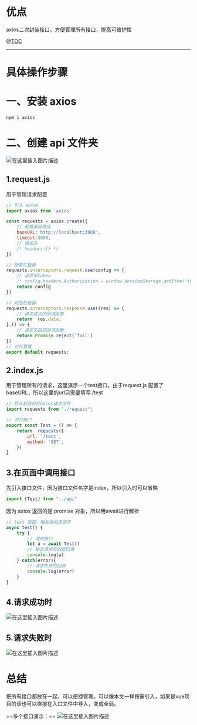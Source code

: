 # 优点
axios二次封装接口，方便管理所有接口，提高可维护性

@[TOC](目录)

<hr>

# 具体操作步骤
# 一、安装 axios
```bash
npm i axios
```
# 二、创建 api 文件夹
![在这里插入图片描述](https://img-blog.csdnimg.cn/09cd6883339d4e03870b990096f07d30.png)
## 1.request.js
用于管理请求配置
```js
// 引入 axios
import axios from 'axios'

const requests = axios.create({
    // 配置基础路径
    baseURL:'http://localhost:3000',
    timeout:3000,
    // 请求头
    /* headers:{} */
})

// 配置拦截器
requests.interceptors.request.use(config => {
    // 请求带token
    /* config.headers.Authorization = window.sessionStorage.getItem('token') */
    return config
})

// 对应拦截器
requests.interceptors.response.use((res) => {
    // 请求成功的回调函数
    return  res.data;
},() => {
    // 请求失败的回调函数
    return Promise.reject('fail')
})
// 对外暴露
export default requests;
```
## 2.index.js
用于管理所有的请求，这里演示一个test接口，由于request.js 配置了 baseURL，所以这里的url只需要填写 /test
```js
// 导入封装好的axios请求文件
import requests from "./request";

// 测试接口
export const Test = () => {
    return  requests({
        url: '/test',
        method: 'GET',
    })
}
```
## 3.在页面中调用接口
先引入接口文件，因为接口文件名字是index，所以引入时可以省略
```js
import {Test} from "../api"
```
因为 axios 返回的是 promise 对象，所以用await进行解析
```js
// test 函数，触发就发送请求
async test() {
	try {
		// 调用接口
		let a = await Test()
		// 输出请求后的返回值
		console.log(a)
	} catch(error){
		// 请求失败的回调
		console.log(error)
	}
}
```
## 4.请求成功时
![在这里插入图片描述](https://img-blog.csdnimg.cn/1691fc0611e84cb8b635bd3f53f9b80b.png)
## 5.请求失败时
![在这里插入图片描述](https://img-blog.csdnimg.cn/0ef5ef9eb9a94406ab0bf3ff24a3db45.png)
# 总结
把所有接口都放在一起，可以便捷管理。可以像本文一样按需引入，如果是vue项目的话也可以直接在入口文件中导入，变成全局。

==多个接口演示：==
![在这里插入图片描述](https://img-blog.csdnimg.cn/3001308a70ac4a2b8c64f06ccfbbe932.png?x-oss-process=image/watermark,type_d3F5LXplbmhlaQ,shadow_50,text_Q1NETiBARERESExf,size_14,color_FFFFFF,t_70,g_se,x_16)